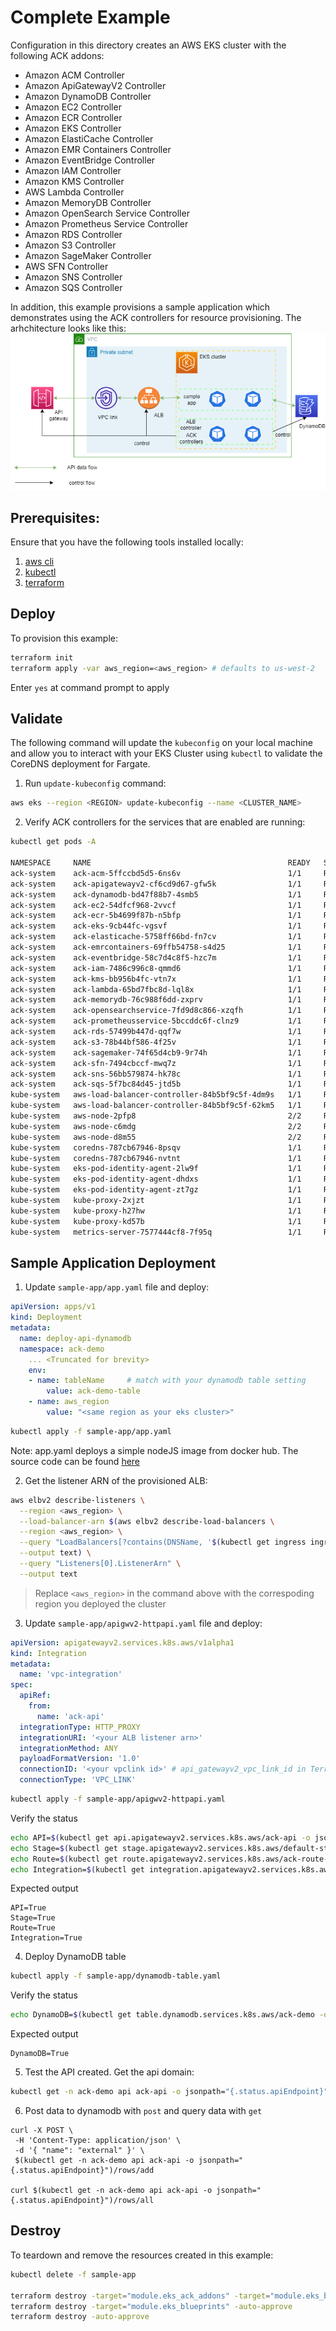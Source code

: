 # Complete Example

Configuration in this directory creates an AWS EKS cluster with the following ACK addons:

- Amazon ACM Controller
- Amazon ApiGatewayV2 Controller
- Amazon DynamoDB Controller
- Amazon EC2 Controller
- Amazon ECR Controller
- Amazon EKS Controller
- Amazon ElastiCache Controller
- Amazon EMR Containers Controller
- Amazon EventBridge Controller
- Amazon IAM Controller
- Amazon KMS Controller
- AWS Lambda Controller
- Amazon MemoryDB Controller
- Amazon OpenSearch Service Controller
- Amazon Prometheus Service Controller
- Amazon RDS Controller
- Amazon S3 Controller
- Amazon SageMaker Controller
- AWS SFN Controller
- Amazon SNS Controller
- Amazon SQS Controller

In addition, this example provisions a sample application which demonstrates using the ACK controllers for resource provisioning.
The arhchitecture looks like this: <br>
![overall architecture](images/ACK_microservice.png)

## Prerequisites:

Ensure that you have the following tools installed locally:

1. [aws cli](https://docs.aws.amazon.com/cli/latest/userguide/install-cliv2.html)
2. [kubectl](https://Kubernetes.io/docs/tasks/tools/)
3. [terraform](https://learn.hashicorp.com/tutorials/terraform/install-cli)

## Deploy

To provision this example:

```sh
terraform init
terraform apply -var aws_region=<aws_region> # defaults to us-west-2
```

Enter `yes` at command prompt to apply

## Validate

The following command will update the `kubeconfig` on your local machine and allow you to interact with your EKS Cluster using `kubectl` to validate the CoreDNS deployment for Fargate.

1. Run `update-kubeconfig` command:

```sh
aws eks --region <REGION> update-kubeconfig --name <CLUSTER_NAME>
```

2. Verify ACK controllers for the services that are enabled are running:

```sh
kubectl get pods -A

NAMESPACE     NAME                                            READY   STATUS    RESTARTS   AGE
ack-system    ack-acm-5ffccbd5d5-6ns6v                        1/1     Running   0          60s
ack-system    ack-apigatewayv2-cf6cd9d67-gfw5k                1/1     Running   0          60s
ack-system    ack-dynamodb-bd47f88b7-4smb5                    1/1     Running   0          60s
ack-system    ack-ec2-54dfcf968-2vvcf                         1/1     Running   0          60s
ack-system    ack-ecr-5b4699f87b-n5bfp                        1/1     Running   0          60s
ack-system    ack-eks-9cb44fc-vgsvf                           1/1     Running   0          59s
ack-system    ack-elasticache-5758ff66bd-fn7cv                1/1     Running   0          59s
ack-system    ack-emrcontainers-69ffb54758-s4d25              1/1     Running   0          59s
ack-system    ack-eventbridge-58c7d4c8f5-hzc7m                1/1     Running   0          59s
ack-system    ack-iam-7486c996c8-qmmd6                        1/1     Running   0          58s
ack-system    ack-kms-bb956b4fc-vtn7x                         1/1     Running   0          58s
ack-system    ack-lambda-65bd7fbc8d-lql8x                     1/1     Running   0          58s
ack-system    ack-memorydb-76c988f6dd-zxprv                   1/1     Running   0          58s
ack-system    ack-opensearchservice-7fd9d8c866-xzqfh          1/1     Running   0          57s
ack-system    ack-prometheusservice-5bccddc6f-clnz9           1/1     Running   0          57s
ack-system    ack-rds-57499b447d-qqf7w                        1/1     Running   0          57s
ack-system    ack-s3-78b44bf586-4f25v                         1/1     Running   0          57s
ack-system    ack-sagemaker-74f65d4cb9-9r74h                  1/1     Running   0          57s
ack-system    ack-sfn-7494cbccf-mwq7z                         1/1     Running   0          56s
ack-system    ack-sns-56bb579874-hk78c                        1/1     Running   0          56s
ack-system    ack-sqs-5f7bc84d45-jtd5b                        1/1     Running   0          56s
kube-system   aws-load-balancer-controller-84b5bf9c5f-4dm9s   1/1     Running   0          34m
kube-system   aws-load-balancer-controller-84b5bf9c5f-62km5   1/1     Running   0          34m
kube-system   aws-node-2pfp8                                  2/2     Running   0          32m
kube-system   aws-node-c6mdg                                  2/2     Running   0          32m
kube-system   aws-node-d8m55                                  2/2     Running   0          32m
kube-system   coredns-787cb67946-8psqv                        1/1     Running   0          38m
kube-system   coredns-787cb67946-nvtnt                        1/1     Running   0          38m
kube-system   eks-pod-identity-agent-2lw9f                    1/1     Running   0          33m
kube-system   eks-pod-identity-agent-dhdxs                    1/1     Running   0          33m
kube-system   eks-pod-identity-agent-zt7gz                    1/1     Running   0          33m
kube-system   kube-proxy-2xjzt                                1/1     Running   0          33m
kube-system   kube-proxy-h27hw                                1/1     Running   0          34m
kube-system   kube-proxy-kd57b                                1/1     Running   0          33m
kube-system   metrics-server-7577444cf8-7f95q                 1/1     Running   0          35m
```

## Sample Application Deployment

1. Update `sample-app/app.yaml` file and deploy:

```yaml
apiVersion: apps/v1
kind: Deployment
metadata:
  name: deploy-api-dynamodb
  namespace: ack-demo
    ... <Truncated for brevity>
    env:
    - name: tableName     # match with your dynamodb table setting
        value: ack-demo-table
    - name: aws_region
        value: "<same region as your eks cluster>"
```

```sh
kubectl apply -f sample-app/app.yaml
```

Note: app.yaml deploys a simple nodeJS image from docker hub. The source code can be found [here](https://github.com/season1946/ack-microservices/tree/main/sample-app-code)

2. Get the listener ARN of the provisioned ALB:

```sh
aws elbv2 describe-listeners \
  --region <aws_region> \
  --load-balancer-arn $(aws elbv2 describe-load-balancers \
  --region <aws_region> \
  --query "LoadBalancers[?contains(DNSName, '$(kubectl get ingress ingress-api-dynamodb -n ack-demo -o=jsonpath="{.status.loadBalancer.ingress[].hostname}")')].LoadBalancerArn" \
  --output text) \
  --query "Listeners[0].ListenerArn" \
  --output text
```

> Replace `<aws_region>` in the command above with the correspoding region you deployed the cluster

3. Update `sample-app/apigwv2-httpapi.yaml` file and deploy:

```yaml
apiVersion: apigatewayv2.services.k8s.aws/v1alpha1
kind: Integration
metadata:
  name: 'vpc-integration'
spec:
  apiRef:
    from:
      name: 'ack-api'
  integrationType: HTTP_PROXY
  integrationURI: '<your ALB listener arn>'
  integrationMethod: ANY
  payloadFormatVersion: '1.0'
  connectionID: '<your vpclink id>' # api_gatewayv2_vpc_link_id in Terraform output
  connectionType: 'VPC_LINK'
```

```sh
kubectl apply -f sample-app/apigwv2-httpapi.yaml
```

Verify the status
```sh
echo API=$(kubectl get api.apigatewayv2.services.k8s.aws/ack-api -o jsonpath='{.status.conditions[?(@.type=="ACK.ResourceSynced")].status}')
echo Stage=$(kubectl get stage.apigatewayv2.services.k8s.aws/default-stage -o jsonpath='{.status.conditions[?(@.type=="ACK.ResourceSynced")].status}')
echo Route=$(kubectl get route.apigatewayv2.services.k8s.aws/ack-route-vpclink -o jsonpath='{.status.conditions[?(@.type=="ACK.ResourceSynced")].status}')
echo Integration=$(kubectl get integration.apigatewayv2.services.k8s.aws/vpc-integration -o jsonpath='{.status.conditions[?(@.type=="ACK.ResourceSynced")].status}')
```

Expected output
```
API=True
Stage=True
Route=True
Integration=True
```

4. Deploy DynamoDB table

```sh
kubectl apply -f sample-app/dynamodb-table.yaml
```

Verify the status
```sh
echo DynamoDB=$(kubectl get table.dynamodb.services.k8s.aws/ack-demo -o jsonpath='{.status.conditions[?(@.type=="ACK.ResourceSynced")].status}')
```

Expected output
```
DynamoDB=True
```

5. Test the API created. Get the api domain:

```sh
kubectl get -n ack-demo api ack-api -o jsonpath="{.status.apiEndpoint}"
```

6. Post data to dynamodb with `post` and query data with `get`

```
curl -X POST \
 -H 'Content-Type: application/json' \
 -d '{ "name": "external" }' \
 $(kubectl get -n ack-demo api ack-api -o jsonpath="{.status.apiEndpoint}")/rows/add

curl $(kubectl get -n ack-demo api ack-api -o jsonpath="{.status.apiEndpoint}")/rows/all
```

## Destroy

To teardown and remove the resources created in this example:

```sh
kubectl delete -f sample-app

terraform destroy -target="module.eks_ack_addons" -target="module.eks_blueprints_kubernetes_addons" -auto-approve
terraform destroy -target="module.eks_blueprints" -auto-approve
terraform destroy -auto-approve
```
